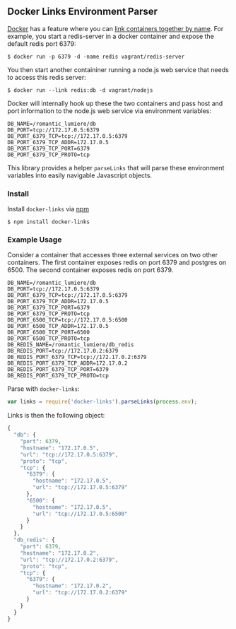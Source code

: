 ## Docker Links Environment Parser
[Docker](http://www.docker.io/) has a feature where you can [link containers together by name](http://docs.docker.io/en/latest/use/working_with_links_names/). For example, you start a redis-server in a docker container and expose the default redis port 6379:

    $ docker run -p 6379 -d -name redis vagrant/redis-server

You then start another containiner running a node.js web service that needs to access this redis server:

    $ docker run --link redis:db -d vagrant/nodejs
  
Docker will internally hook up these the two containers and pass host and port information to the node.js web service via environment variables:

    DB_NAME=/romantic_lumiere/db
    DB_PORT=tcp://172.17.0.5:6379
    DB_PORT_6379_TCP=tcp://172.17.0.5:6379
    DB_PORT_6379_TCP_ADDR=172.17.0.5
    DB_PORT_6379_TCP_PORT=6379
    DB_PORT_6379_TCP_PROTO=tcp
    
This library provides a helper `parseLinks` that will parse these environment variables into easily navigable Javascript objects.

### Install

Install `docker-links` via [npm](https://www.npmjs.org/package/docker-links)

    $ npm install docker-links

### Example Usage

Consider a container that accesses three external services on two other containers. The first container exposes redis on port 6379 and postgres on 6500. The second container exposes redis on port 6379.

    DB_NAME=/romantic_lumiere/db
    DB_PORT=tcp://172.17.0.5:6379
    DB_PORT_6379_TCP=tcp://172.17.0.5:6379
    DB_PORT_6379_TCP_ADDR=172.17.0.5
    DB_PORT_6379_TCP_PORT=6379
    DB_PORT_6379_TCP_PROTO=tcp
    DB_PORT_6500_TCP=tcp://172.17.0.5:6500
    DB_PORT_6500_TCP_ADDR=172.17.0.5
    DB_PORT_6500_TCP_PORT=6500
    DB_PORT_6500_TCP_PROTO=tcp
    DB_REDIS_NAME=/romantic_lumiere/db_redis
    DB_REDIS_PORT=tcp://172.17.0.2:6379
    DB_REDIS_PORT_6379_TCP=tcp://172.17.0.2:6379
    DB_REDIS_PORT_6379_TCP_ADDR=172.17.0.2
    DB_REDIS_PORT_6379_TCP_PORT=6379
    DB_REDIS_PORT_6379_TCP_PROTO=tcp
    
Parse with `docker-links`:

```js
var links = require('docker-links').parseLinks(process.env);
```
    
Links is then the following object:

```js
{
  "db": {
    "port": 6379,
    "hostname": "172.17.0.5",
    "url": "tcp://172.17.0.5:6379",
    "proto": "tcp",
    "tcp": {
      "6379": {
        "hostname": "172.17.0.5",
        "url": "tcp://172.17.0.5:6379"
      },
      "6500": {
        "hostname": "172.17.0.5",
        "url": "tcp://172.17.0.5:6500"
      }
    }
  },
  "db_redis": {
    "port": 6379,
    "hostname": "172.17.0.2",
    "url": "tcp://172.17.0.2:6379",
    "proto": "tcp",
    "tcp": {
      "6379": {
        "hostname": "172.17.0.2",
        "url": "tcp://172.17.0.2:6379"
      }
    }
  }
}
```


